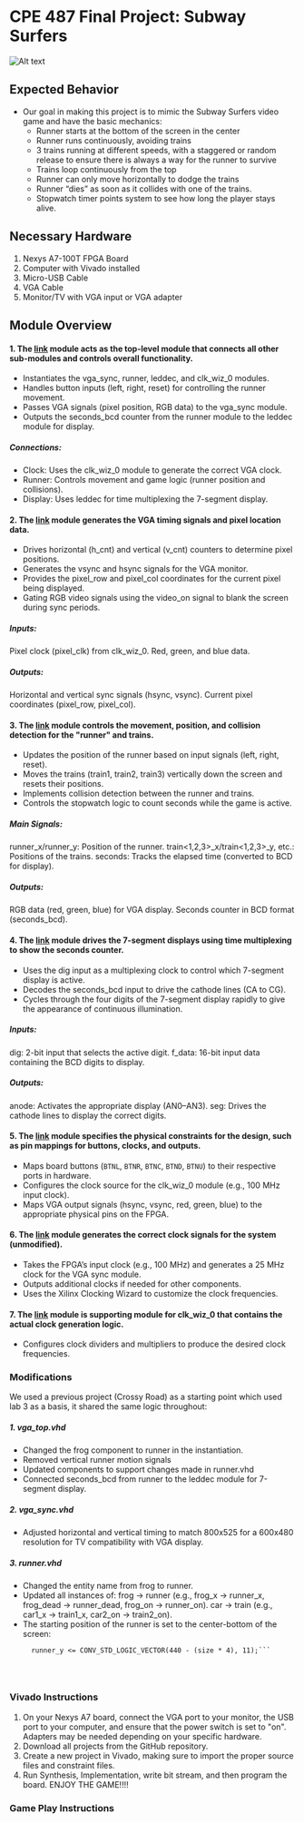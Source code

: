 # CPE 487 Final Project: Subway Surfers
<img title="subway surfers" alt="Alt text" src="subway surfers.jpg">

## Expected Behavior

* Our goal in making this project is to mimic the Subway Surfers video game and have the basic mechanics:
  - Runner starts at the bottom of the screen in the center
  - Runner runs continuously, avoiding trains
  - 3 trains running at different speeds, with a staggered or random release to ensure there is always a way for the runner to survive
  - Trains loop continuously from the top
  - Runner can only move horizontally to dodge the trains
  - Runner “dies” as soon as it collides with one of the trains.
  - Stopwatch timer points system to see how long the player stays alive. 

## Necessary Hardware
1. Nexys A7-100T FPGA Board
2. Computer with Vivado installed
3. Micro-USB Cable
4. VGA Cable
5. Monitor/TV with VGA input or VGA adapter

## Module Overview
#### 1. The [link](https://github.com/ryanvconnolly/CPE487finalproject/blob/main/vga_top.vhd "vga_top.vhd") module acts as the top-level module that connects all other sub-modules and controls overall functionality.
- Instantiates the vga_sync, runner, leddec, and clk_wiz_0 modules.
- Handles button inputs (left, right, reset) for controlling the runner movement.
- Passes VGA signals (pixel position, RGB data) to the vga_sync module.
- Outputs the seconds_bcd counter from the runner module to the leddec module for display.

##### Connections:
- Clock: Uses the clk_wiz_0 module to generate the correct VGA clock.
- Runner: Controls movement and game logic (runner position and collisions).
- Display: Uses leddec for time multiplexing the 7-segment display.

#### 2. The [link](https://github.com/ryanvconnolly/CPE487finalproject/blob/main/vga_sync.vhd "vga_sync.vhd") module generates the VGA timing signals and pixel location data.
- Drives horizontal (h_cnt) and vertical (v_cnt) counters to determine pixel positions.
- Generates the vsync and hsync signals for the VGA monitor.
- Provides the pixel_row and pixel_col coordinates for the current pixel being displayed.
- Gating RGB video signals using the video_on signal to blank the screen during sync periods.
  
##### Inputs:
Pixel clock (pixel_clk) from clk_wiz_0.
Red, green, and blue data.

##### Outputs:
Horizontal and vertical sync signals (hsync, vsync).
Current pixel coordinates (pixel_row, pixel_col).

#### 3. The [link](https://github.com/ryanvconnolly/CPE487finalproject/blob/main/runner.vhd "runner.vhd") module controls the movement, position, and collision detection for the "runner" and trains.
- Updates the position of the runner based on input signals (left, right, reset).
- Moves the trains (train1, train2, train3) vertically down the screen and resets their positions.
- Implements collision detection between the runner and trains.
- Controls the stopwatch logic to count seconds while the game is active.
  
##### Main Signals:
runner_x/runner_y: Position of the runner.
train<1,2,3>_x/train<1,2,3>_y, etc.: Positions of the trains.
seconds: Tracks the elapsed time (converted to BCD for display).

##### Outputs:
RGB data (red, green, blue) for VGA display.
Seconds counter in BCD format (seconds_bcd).

#### 4. The [link](https://github.com/ryanvconnolly/CPE487finalproject/blob/main/leddec.vhd "leddec") module drives the 7-segment displays using time multiplexing to show the seconds counter.
- Uses the dig input as a multiplexing clock to control which 7-segment display is active.
- Decodes the seconds_bcd input to drive the cathode lines (CA to CG).
- Cycles through the four digits of the 7-segment display rapidly to give the appearance of continuous illumination.
  
##### Inputs:
dig: 2-bit input that selects the active digit.
f_data: 16-bit input data containing the BCD digits to display.

##### Outputs:
anode: Activates the appropriate display (AN0–AN3).
seg: Drives the cathode lines to display the correct digits.

#### 5. The [link](https://github.com/ryanvconnolly/CPE487finalproject/blob/main/runner.xdc "runner.xdc") module specifies the physical constraints for the design, such as pin mappings for buttons, clocks, and outputs.
- Maps board buttons (`BTNL`, `BTNR`, `BTNC`, `BTND`, `BTNU`) to their respective ports in hardware.
- Configures the clock source for the clk_wiz_0 module (e.g., 100 MHz input clock).
- Maps VGA output signals (hsync, vsync, red, green, blue) to the appropriate physical pins on the FPGA.

#### 6. The [link](https://github.com/ryanvconnolly/CPE487finalproject/blob/main/clk_wiz_0.vhd "clk_wiz_0.vhd") module generates the correct clock signals for the system (unmodified).
- Takes the FPGA’s input clock (e.g., 100 MHz) and generates a 25 MHz clock for the VGA sync module.
- Outputs additional clocks if needed for other components.
- Uses the Xilinx Clocking Wizard to customize the clock frequencies.

#### 7. The [link](https://github.com/ryanvconnolly/CPE487finalproject/blob/main/clk_wiz_0.vhd "clk_wiz_0_clk_wiz") module is supporting module for clk_wiz_0 that contains the actual clock generation logic.
- Configures clock dividers and multipliers to produce the desired clock frequencies.


### Modifications
We used a previous project (Crossy Road) as a starting point which used lab 3 as a basis, it shared the same logic throughout:
##### 1. vga_top.vhd
- Changed the frog component to runner in the instantiation.
- Removed vertical runner motion signals
- Updated components to support changes made in runner.vhd
- Connected seconds_bcd from runner to the leddec module for 7-segment display.

##### 2. vga_sync.vhd
- Adjusted horizontal and vertical timing to match 800x525 for a 600x480 resolution for TV compatibility with VGA display.

##### 3. runner.vhd
- Changed the entity name from frog to runner.
- Updated all instances of:
frog → runner (e.g., frog_x → runner_x, frog_dead → runner_dead, frog_on → runner_on).
car → train (e.g., car1_x → train1_x, car2_on → train2_on).
- The starting position of the runner is set to the center-bottom of the screen:
  ```runner_x <= CONV_STD_LOGIC_VECTOR(320 - (size/2), 11);
    runner_y <= CONV_STD_LOGIC_VECTOR(440 - (size * 4), 11);```




### Vivado Instructions
1. On your Nexys A7 board, connect the VGA port to your monitor, the USB port to your computer, and ensure that the power switch is set to "on". Adapters may be needed depending on your specific hardware.
2. Download all projects from the GitHub repository.
3. Create a new project in Vivado, making sure to import the proper source files and constraint files.
4. Run Synthesis, Implementation, write bit stream, and then program the board. 
ENJOY THE GAME!!!!


### Game Play Instructions



